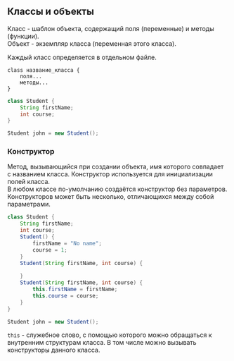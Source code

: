 ## Классы и объекты
Класс - шаблон объекта, содержащий поля (переменные) и методы (функции).\
Объект - экземпляр класса (переменная этого класса).

Каждый класс определяется в отдельном файле.

```
class название_класса {
    поля...
    методы...
}
```
```java
class Student {
    String firstName;
    int course;
}

Student john = new Student();
```

### Конструктор
Метод, вызывающийся при создании объекта, имя которого совпадает с названием класса. Конструктор используется для инициализации полей класса.\
В любом классе по-умолчанию создаётся конструктор без параметров.\
Конструкторов может быть несколько, отличающихся между собой параметрами.
```java
class Student {
    String firstName;
    int course;
    Student() {
        firstName = "No name";
        course = 1;
    }
    Student(String firstName, int course) {
        
    }
    Student(String firstName, int course) {
        this.firstName = firstName;
        this.course = course;
    }
}

Student john = new Student();
```
<code>this</code> - служебное слово, с помощью которого можно обращаться к внутренним структурам класса. В том числе можно вызывать конструкторы данного класса.


